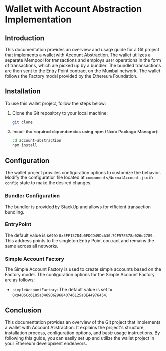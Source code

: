 # Wallet with Account Abstraction Implementation

## Introduction

This documentation provides an overview and usage guide for a Git project that implements a wallet with Account Abstraction. The wallet utilizes a separate Mempool for transactions and employs user operations in the form of transactions, which are picked up by a bundler. The bundled transactions are then sent to the Entry Point contract on the Mumbai network. The wallet follows the Factory model provided by the Ethereum Foundation.

## Installation

To use this wallet project, follow the steps below:

1. Clone the Git repository to your local machine:

   ```bash
   git clone
   ```
   
2. Install the required dependencies using npm (Node Package Manager):

   ```bash
   cd account-abstraction
   npm install
   ```

## Configuration

The wallet project provides configuration options to customize the behavior. Modify the configuration file located at `components/NormalAccount.jsx` in `config` state to make the desired changes.

### Bundler Configuration

The bundler is provided by StackUp and allows for efficient transaction bundling.

### EntryPoint

The default value is set to `0x5FF137D4b0FDCD49DcA30c7CF57E578a026d2789`. This address points to the singleton Entry Point contract and remains the same across all networks.

### Simple Account Factory

The Simple Account Factory is used to create simple accounts based on the Factory model. The configuration options for the Simple Account Factory are as follows:

- `simpleAccountFactory`: The default value is set to `0x9406Cc6185a346906296840746125a0E44976454`.

## Conclusion

This documentation provides an overview of the Git project that implements a wallet with Account Abstraction. It explains the project's structure, installation process, configuration options, and basic usage instructions. By following this guide, you can easily set up and utilize the wallet project in your Ethereum development endeavors.

